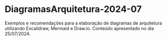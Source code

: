 # DiagramasArquitetura-2024-07
Exemplos e recomendações para a elaboração de diagramas de arquitetura utilizando Excalidraw, Mermaid e Draw.io. Conteúdo apresentado no dia 25/07/2024.
